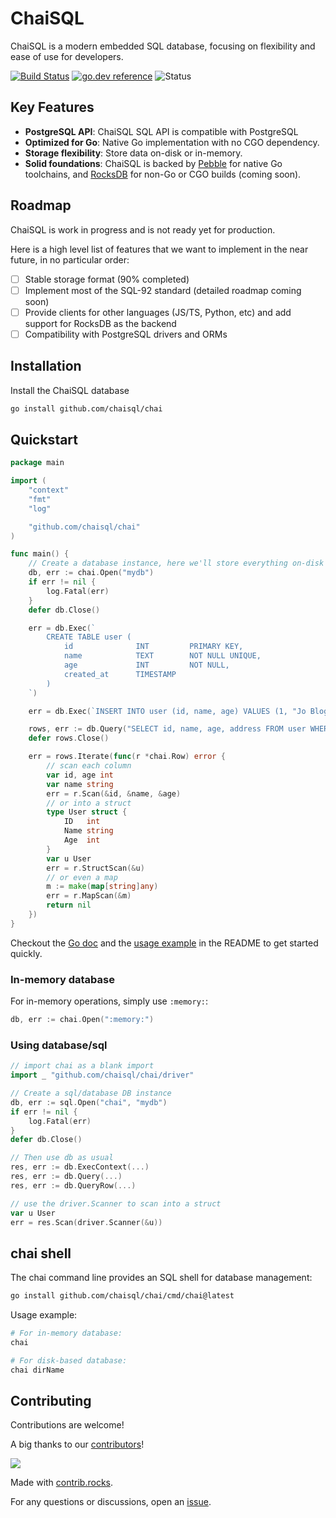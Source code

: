 # ChaiSQL

ChaiSQL is a modern embedded SQL database, focusing on flexibility and ease of use for developers.

[![Build Status](https://github.com/chaisql/chai/actions/workflows/go.yml/badge.svg)](https://github.com/chaisql/chai/actions/workflows/go.yml)
[![go.dev reference](https://img.shields.io/badge/go.dev-reference-007d9c?logo=go&logoColor=white&style=flat-square)](https://pkg.go.dev/github.com/chaisql/chai)
![Status](https://img.shields.io/badge/Project%20Stage-Development-yellow)

## Key Features

- **PostgreSQL API**: ChaiSQL SQL API is compatible with PostgreSQL
- **Optimized for Go**: Native Go implementation with no CGO dependency.
- **Storage flexibility**: Store data on-disk or in-memory.
- **Solid foundations**: ChaiSQL is backed by [Pebble](https://github.com/cockroachdb/pebble) for native Go toolchains, and [RocksDB](https://rocksdb.org/) for non-Go or CGO builds (coming soon).

## Roadmap

ChaiSQL is work in progress and is not ready yet for production.

Here is a high level list of features that we want to implement in the near future, in no particular order:

- [ ] Stable storage format (90% completed)
- [ ] Implement most of the SQL-92 standard (detailed roadmap coming soon)
- [ ] Provide clients for other languages (JS/TS, Python, etc) and add support for RocksDB as the backend
- [ ] Compatibility with PostgreSQL drivers and ORMs

## Installation

Install the ChaiSQL database

```bash
go install github.com/chaisql/chai
```

## Quickstart

```go
package main

import (
    "context"
    "fmt"
    "log"

    "github.com/chaisql/chai"
)

func main() {
    // Create a database instance, here we'll store everything on-disk
    db, err := chai.Open("mydb")
    if err != nil {
        log.Fatal(err)
    }
    defer db.Close()

    err = db.Exec(`
        CREATE TABLE user (
            id              INT         PRIMARY KEY,
            name            TEXT        NOT NULL UNIQUE,
            age             INT         NOT NULL,
            created_at      TIMESTAMP
        )
    `)

    err = db.Exec(`INSERT INTO user (id, name, age) VALUES (1, "Jo Bloggs", 33)`)

    rows, err := db.Query("SELECT id, name, age, address FROM user WHERE age >= 18")
    defer rows.Close()

    err = rows.Iterate(func(r *chai.Row) error {
        // scan each column
        var id, age int
        var name string
        err = r.Scan(&id, &name, &age)
        // or into a struct
        type User struct {
            ID   int
            Name string
            Age  int
        }
        var u User
        err = r.StructScan(&u)
        // or even a map
        m := make(map[string]any)
        err = r.MapScan(&m)
        return nil
    })
}
```

Checkout the [Go doc](https://pkg.go.dev/github.com/chaisql/chai) and the [usage example](#usage) in the README to get started quickly.

### In-memory database

For in-memory operations, simply use `:memory:`:

```go
db, err := chai.Open(":memory:")
```

### Using database/sql

```go
// import chai as a blank import
import _ "github.com/chaisql/chai/driver"

// Create a sql/database DB instance
db, err := sql.Open("chai", "mydb")
if err != nil {
    log.Fatal(err)
}
defer db.Close()

// Then use db as usual
res, err := db.ExecContext(...)
res, err := db.Query(...)
res, err := db.QueryRow(...)

// use the driver.Scanner to scan into a struct
var u User
err = res.Scan(driver.Scanner(&u))
```

## chai shell

The chai command line provides an SQL shell for database management:

```bash
go install github.com/chaisql/chai/cmd/chai@latest
```

Usage example:

```bash
# For in-memory database:
chai

# For disk-based database:
chai dirName
```

## Contributing

Contributions are welcome!

A big thanks to our [contributors](https://github.com/chaisql/chai/graphs/contributors)!

<a href="https://github.com/chaisql/chai/graphs/contributors">
  <img src="https://contrib.rocks/image?repo=chaisql/chai" />
</a>

Made with [contrib.rocks](https://contrib.rocks).

For any questions or discussions, open an [issue](https://github.com/chaisql/chai/issues/new).
